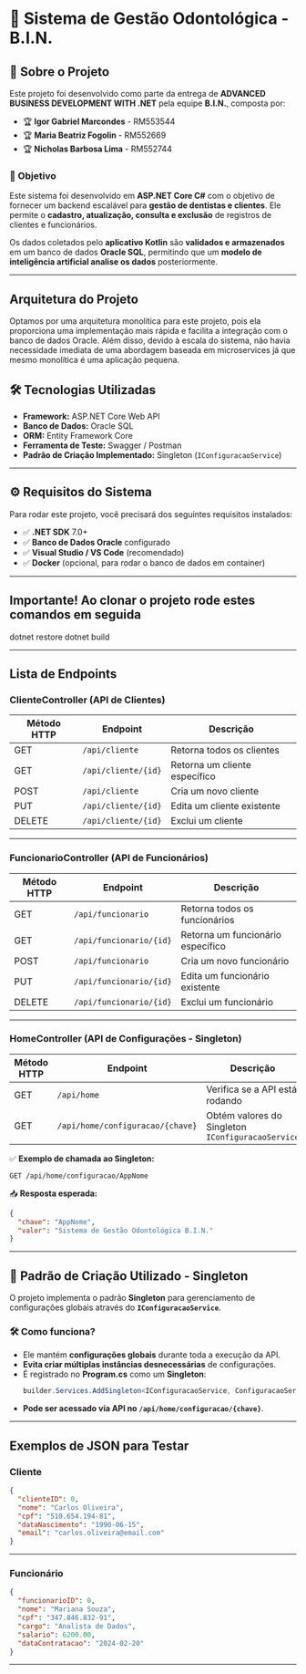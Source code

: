 # 🦷 Sistema de Gestão Odontológica - B.I.N.

## **🎯 Sobre o Projeto**
Este projeto foi desenvolvido como parte da entrega de **ADVANCED BUSINESS DEVELOPMENT WITH .NET** pela equipe **B.I.N.**, composta por:

- 🏆 **Igor Gabriel Marcondes** - RM553544  
- 🏆 **Maria Beatriz Fogolin** - RM552669  
- 🏆 **Nicholas Barbosa Lima** - RM552744  

### **📌 Objetivo**
Este sistema foi desenvolvido em **ASP.NET Core C#** com o objetivo de fornecer um backend escalável para **gestão de dentistas e clientes**. Ele permite o **cadastro, atualização, consulta e exclusão** de registros de clientes e funcionários.  

Os dados coletados pelo **aplicativo Kotlin** são **validados e armazenados** em um banco de dados **Oracle SQL**, permitindo que um **modelo de inteligência artificial analise os dados** posteriormente.

---

## **Arquitetura do Projeto**
Optamos por uma arquitetura monolítica para este projeto, pois ela proporciona uma implementação mais rápida e facilita a integração com o banco de dados Oracle. Além disso, devido à escala do sistema, não havia necessidade imediata de uma abordagem baseada em microservices já que mesmo monolítica é uma aplicação pequena.

## **🛠 Tecnologias Utilizadas**
- **Framework:** ASP.NET Core Web API  
- **Banco de Dados:** Oracle SQL  
- **ORM:** Entity Framework Core  
- **Ferramenta de Teste:** Swagger / Postman  
- **Padrão de Criação Implementado:** Singleton (`IConfiguracaoService`)

---

## **⚙️ Requisitos do Sistema**
Para rodar este projeto, você precisará dos seguintes requisitos instalados:  

- ✅ **.NET SDK** 7.0+  
- ✅ **Banco de Dados Oracle** configurado  
- ✅ **Visual Studio / VS Code** (recomendado)  
- ✅ **Docker** (opcional, para rodar o banco de dados em container)  

---
## **Importante! Ao clonar o projeto rode estes comandos em seguida**
dotnet restore
dotnet build

---

## **Lista de Endpoints**

### **ClienteController (API de Clientes)**
| Método HTTP | Endpoint                 | Descrição                      |
|------------|--------------------------|--------------------------------|
| GET        | `/api/cliente`           | Retorna todos os clientes      |
| GET        | `/api/cliente/{id}`      | Retorna um cliente específico  |
| POST       | `/api/cliente`           | Cria um novo cliente           |
| PUT        | `/api/cliente/{id}`      | Edita um cliente existente     |
| DELETE     | `/api/cliente/{id}`      | Exclui um cliente              |

---

### **FuncionarioController (API de Funcionários)**
| Método HTTP | Endpoint                 | Descrição                        |
|------------|--------------------------|----------------------------------|
| GET        | `/api/funcionario`       | Retorna todos os funcionários   |
| GET        | `/api/funcionario/{id}`  | Retorna um funcionário específico |
| POST       | `/api/funcionario`       | Cria um novo funcionário         |
| PUT        | `/api/funcionario/{id}`  | Edita um funcionário existente  |
| DELETE     | `/api/funcionario/{id}`  | Exclui um funcionário            |

---

### **HomeController (API de Configurações - Singleton)**
| Método HTTP | Endpoint                          | Descrição                                  |
|------------|-----------------------------------|--------------------------------------------|
| GET        | `/api/home`                      | Verifica se a API está rodando            |
| GET        | `/api/home/configuracao/{chave}` | Obtém valores do Singleton `IConfiguracaoService` |

✅ **Exemplo de chamada ao Singleton:**  
```
GET /api/home/configuracao/AppNome
```
📥 **Resposta esperada:**
```json
{
  "chave": "AppNome",
  "valor": "Sistema de Gestão Odontológica B.I.N."
}
```

---

## **📌 Padrão de Criação Utilizado - Singleton**
O projeto implementa o padrão **Singleton** para gerenciamento de configurações globais através do **`IConfiguracaoService`**.

### **🛠 Como funciona?**
- Ele mantém **configurações globais** durante toda a execução da API.
- **Evita criar múltiplas instâncias desnecessárias** de configurações.
- É registrado no **Program.cs** como um **Singleton**:
  ```csharp
  builder.Services.AddSingleton<IConfiguracaoService, ConfiguracaoService>();
  ```
- **Pode ser acessado via API no `/api/home/configuracao/{chave}`**.

---

## **Exemplos de JSON para Testar**

### **Cliente**
```json
{
  "clienteID": 0,
  "nome": "Carlos Oliveira",
  "cpf": "510.654.194-81",
  "dataNascimento": "1990-06-15",
  "email": "carlos.oliveira@email.com"
}
```

---

### **Funcionário**
```json
{
  "funcionarioID": 0,
  "nome": "Mariana Souza",
  "cpf": "347.846.832-91",
  "cargo": "Analista de Dados",
  "salario": 6200.00,
  "dataContratacao": "2024-02-20"
}
```

---
